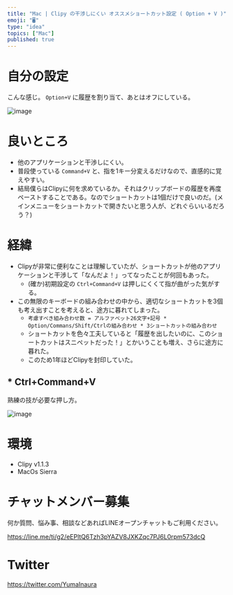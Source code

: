 ```yaml
---
title: "Mac | Clipy の干渉しにくい オススメショートカット設定 ( Option + V )"
emoji: "🖥"
type: "idea"
topics: ["Mac"]
published: true
---
```


# 自分の設定

こんな感じ。
`Option+V` に履歴を割り当て、あとはオフにしている。

![image](https://qiita-image-store.s3.amazonaws.com/0/89618/9eb1d381-d6a2-bc7c-93b9-073c8bac634c.png)

# 良いところ

- 他のアプリケーションと干渉しにくい。
- 普段使っている `Command+V` と、指を1キー分変えるだけなので、直感的に覚えやすい。
- 結局僕らはClipyに何を求めているか。それはクリップボードの履歴を再度ペーストすることである。なのでショートカットは1個だけで良いのだ。(メインメニューをショートカットで開きたいと思う人が、どれぐらいいるだろう？)

# 経緯

- Clipyが非常に便利なことは理解していたが、ショートカットが他のアプリケーションと干渉して「なんだよ！」ってなったことが何回もあった。
  - (確か)初期設定の `Ctrl+Command+V` は押しにくくて指が曲がった気がする。
- この無限のキーボードの組み合わせの中から、適切なショートカットを3個も考え出すことを考えると、途方に暮れてしまった。
  - `考慮すべき組み合わせ数 = アルファベット26文字+記号 * Option/Commans/Shift/Ctrlの組み合わせ * 3ショートカットの組み合わせ`
  - ショートカットを色々工夫していると「履歴を出したいのに、このショートカットはスニペットだった！」とかいうことも増え、さらに途方に暮れた。
  - このため1年ほどClipyを封印していた。

## * Ctrl+Command+V

熟練の技が必要な押し方。

![image](https://qiita-image-store.s3.amazonaws.com/0/89618/68c10961-489c-2e7a-d3db-aa1933681841.png)


# 環境

- Clipy v1.1.3
- MacOs Sierra 










<!-- Update From Qiita API -->

# チャットメンバー募集


何か質問、悩み事、相談などあればLINEオープンチャットもご利用ください。

https://line.me/ti/g2/eEPltQ6Tzh3pYAZV8JXKZqc7PJ6L0rpm573dcQ





# Twitter


https://twitter.com/YumaInaura


<!-- Update From Qiita API -->


